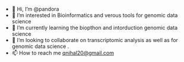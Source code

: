 - 👋 Hi, I’m @pandora
- 👀 I’m interested in Bioinformatics and verous tools for genomic data science
- 🌱 I’m currently learning the biopthon and intorduction genomic data science
- 💞️ I’m looking to collaborate on transcriptomic analysis as well as for genomic data science .
- 📫 How to reach me qnihal20@gmail.com 

<!---
zatsura/zatsura is a ✨ special ✨ repository because its `README.md` (this file) appears on your GitHub profile.
You can click the Preview link to take a look at your changes.
--->
